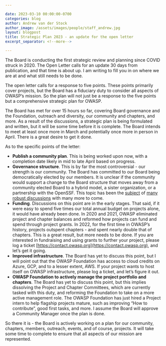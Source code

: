 ```yaml
---

date: 2023-03-10 00:00:00-0700
categories: blog
author: Andrew van der Stock
author_image: /assets/images/people/staff_andrew.jpg
layout: blogpost
title: Strategic Plan 2023 - an update for the open letter
excerpt_separator: <!--more-->

---
```

The Board is conducting the first strategic review and planning since COVID struck in 2020. The Open Letter calls for an update 30 days from publication, and that time is about up. I am writing to fill you in on where we are at and what still needs to be done.

<!--more-->

The open letter calls for a response to five points. These points primarily cover projects, but the Board has a fiduciary duty to consider all aspects of OWASP’s mission. So the plan will not just be a response to the five points but a comprehensive strategic plan for OWASP.

The Board has met for over 15 hours so far, covering Board governance and the Foundation, outreach and diversity, our community and chapters, and more. As a result of the discussions, a strategic plan is being formulated and written, but it will be some time before it is complete. The Board intends to meet at least once more in March and potentially once more in person in April. There is a great desire to get it done.

As to the specific points of the letter:

- **Publish a community plan**. This is being worked upon now, with a completion date likely in mid to late April based on progress. 
- **Governance structure**. This is by far the most controversial - our strength is our community. The Board has committed to our Board being democratically elected by our members. It is unclear if the community would support a change to the Board structure that moves away from a community elected Board to a hybrid model, a sister organization, or a partnership with the OpenSSF. This topic has been the [subject](https://board.owasp.org/meetings-historical/202302.14.html) of [many robust discussions](https://groups.google.com/a/owasp.org/g/global-board) with many more to come. 
- **Funding**. Discussions on this point are in the early stages. That said, if it were easy to spend five times our total annual budget on projects alone, it would have already been done. In 2020 and 2021, OWASP eliminated project and chapter balances and reformed how projects can fund and spend through project grants. In 2022, for the first time in OWASP’s history, projects outspent chapters - and spent nearly double that of chapters. This is a great result, but more needs to be done. If you are interested in fundraising and using grants to further your project, please log a ticket [https://contact.owasp.org](https://contact.owasp.org), and let’s get it going.
- **Improved infrastructure**. The Board has yet to discuss this point, but I will point out that the OWASP Foundation has access to cloud credits on Azure, GCP, and to a lesser extent, AWS. If your project wants to host itself on OWASP infrastructure, please log a ticket, and let’s figure it out. 
- **OWASP Foundation to actively manage the project portfolio and chapters**. The Board has yet to discuss this point, but this implies dissolving the Project and Chapter Committees, which are currently tasked with this duty, and reforming the Foundation to take on a more active management role. The OWASP Foundation has just hired a Project intern to help flagship projects mature, such as improving “How to contribute”, good first tasks, and more. I assume the Board will approve a Community Manager once the plan is done. 

So there it is - the Board is actively working on a plan for our community, chapters, members, outreach, events, and of course, projects. It will take some time to complete to ensure that all aspects of our mission are represented. 
